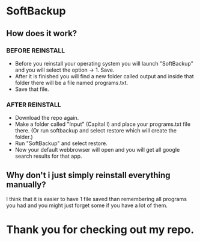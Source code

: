 # SoftBackup

## How does it work?

### BEFORE REINSTALL

- Before you reinstall your operating system you will launch "SoftBackup" and you will select the option -> 1. Save.
- After it is finished you will find a new folder called output and inside that folder there will be a file named programs.txt.
- Save that file.

### AFTER REINSTALL
- Download the repo again.
- Make a folder called "Input" (Capital I) and place your programs.txt file there. (Or run softbackup and select restore which will create the folder.)
- Run "SoftBackup" and select restore.
- Now your default webbrowser will open and you will get all google search results for that app.

## Why don't i just simply reinstall everything manually?

I think that it is easier to have 1 file saved than remembering all programs you had and you might just forget some if you have a lot of them.

# Thank you for checking out my repo.
